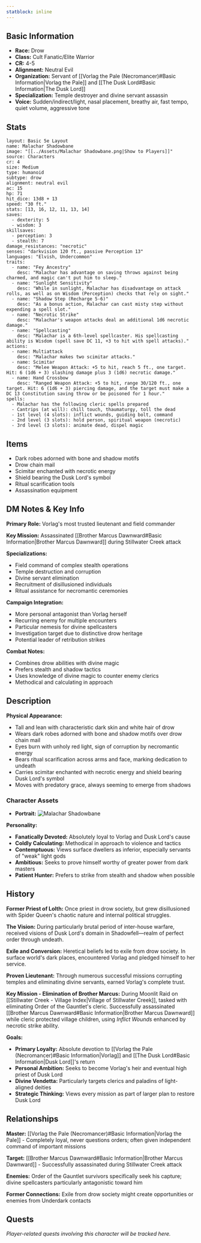 ```yaml
---
statblock: inline
---
```



## Basic Information
- **Race:** Drow
- **Class:** Cult Fanatic/Elite Warrior
- **CR:** 4-5
- **Alignment:** Neutral Evil
- **Organization:** Servant of [[Vorlag the Pale (Necromancer)#Basic Information|Vorlag the Pale]] and [[The Dusk Lord#Basic Information|The Dusk Lord]]
- **Specialization:** Temple destroyer and divine servant assassin
- **Voice:** Sudden/indirect/light, nasal placement, breathy air, fast tempo, quiet volume, aggressive tone


## Stats
```statblock
layout: Basic 5e Layout
name: Malachar Shadowbane
image: "[[../Assets/Malachar Shadowbane.png|Show to Players]]"
source: Characters
cr: 4
size: Medium
type: humanoid
subtype: drow
alignment: neutral evil
ac: 15
hp: 71
hit_dice: 13d8 + 13
speed: "30 ft."
stats: [13, 16, 12, 11, 13, 14]
saves:
  - dexterity: 5
  - wisdom: 3
skillsaves:
  - perception: 3
  - stealth: 7
damage_resistances: "necrotic"
senses: "darkvision 120 ft., passive Perception 13"
languages: "Elvish, Undercommon"
traits:
  - name: "Fey Ancestry"
    desc: "Malachar has advantage on saving throws against being charmed, and magic can't put him to sleep."
  - name: "Sunlight Sensitivity"
    desc: "While in sunlight, Malachar has disadvantage on attack rolls, as well as on Wisdom (Perception) checks that rely on sight."
  - name: "Shadow Step (Recharge 5-6)"
    desc: "As a bonus action, Malachar can cast misty step without expending a spell slot."
  - name: "Necrotic Strike"
    desc: "Malachar's weapon attacks deal an additional 1d6 necrotic damage."
  - name: "Spellcasting"
    desc: "Malachar is a 6th-level spellcaster. His spellcasting ability is Wisdom (spell save DC 11, +3 to hit with spell attacks)."
actions:
  - name: Multiattack
    desc: "Malachar makes two scimitar attacks."
  - name: Scimitar
    desc: "Melee Weapon Attack: +5 to hit, reach 5 ft., one target. Hit: 6 (1d6 + 3) slashing damage plus 3 (1d6) necrotic damage."
  - name: Hand Crossbow
    desc: "Ranged Weapon Attack: +5 to hit, range 30/120 ft., one target. Hit: 6 (1d6 + 3) piercing damage, and the target must make a DC 13 Constitution saving throw or be poisoned for 1 hour."
spells:
  - Malachar has the following cleric spells prepared
  - Cantrips (at will): chill touch, thaumaturgy, toll the dead
  - 1st level (4 slots): inflict wounds, guiding bolt, command
  - 2nd level (3 slots): hold person, spiritual weapon (necrotic)
  - 3rd level (3 slots): animate dead, dispel magic
```

## Items
- Dark robes adorned with bone and shadow motifs
- Drow chain mail
- Scimitar enchanted with necrotic energy
- Shield bearing the Dusk Lord's symbol
- Ritual scarification tools
- Assassination equipment

## DM Notes & Key Info
**Primary Role:** Vorlag's most trusted lieutenant and field commander

**Key Mission:** Assassinated [[Brother Marcus Dawnward#Basic Information|Brother Marcus Dawnward]] during Stillwater Creek attack

**Specializations:**
- Field command of complex stealth operations
- Temple destruction and corruption
- Divine servant elimination
- Recruitment of disillusioned individuals
- Ritual assistance for necromantic ceremonies

**Campaign Integration:**
- More personal antagonist than Vorlag herself
- Recurring enemy for multiple encounters
- Particular nemesis for divine spellcasters
- Investigation target due to distinctive drow heritage
- Potential leader of retribution strikes

**Combat Notes:**
- Combines drow abilities with divine magic
- Prefers stealth and shadow tactics
- Uses knowledge of divine magic to counter enemy clerics
- Methodical and calculating in approach

## Description
**Physical Appearance:**
- Tall and lean with characteristic dark skin and white hair of drow
- Wears dark robes adorned with bone and shadow motifs over drow chain mail
- Eyes burn with unholy red light, sign of corruption by necromantic energy
- Bears ritual scarification across arms and face, marking dedication to undeath
- Carries scimitar enchanted with necrotic energy and shield bearing Dusk Lord's symbol
- Moves with predatory grace, always seeming to emerge from shadows

### Character Assets
- **Portrait:** ![Malachar Shadowbane](../Assets/Malachar%20Shadowbane.png)

**Personality:**
- **Fanatically Devoted:** Absolutely loyal to Vorlag and Dusk Lord's cause
- **Coldly Calculating:** Methodical in approach to violence and tactics
- **Contemptuous:** Views surface dwellers as inferior, especially servants of "weak" light gods
- **Ambitious:** Seeks to prove himself worthy of greater power from dark masters
- **Patient Hunter:** Prefers to strike from stealth and shadow when possible

## History
**Former Priest of Lolth:** Once priest in drow society, but grew disillusioned with Spider Queen's chaotic nature and internal political struggles.

**The Vision:** During particularly brutal period of inter-house warfare, received visions of Dusk Lord's domain in Shadowfell—realm of perfect order through undeath.

**Exile and Conversion:** Heretical beliefs led to exile from drow society. In surface world's dark places, encountered Vorlag and pledged himself to her service.

**Proven Lieutenant:** Through numerous successful missions corrupting temples and eliminating divine servants, earned Vorlag's complete trust.

**Key Mission - Elimination of Brother Marcus:** During Moonlit Raid on [[Stillwater Creek - Village Index|Village of Stillwater Creek]], tasked with eliminating Order of the Gauntlet's cleric. Successfully assassinated [[Brother Marcus Dawnward#Basic Information|Brother Marcus Dawnward]] while cleric protected village children, using *Inflict Wounds* enhanced by necrotic strike ability.

**Goals:**
- **Primary Loyalty:** Absolute devotion to [[Vorlag the Pale (Necromancer)#Basic Information|Vorlag]] and [[The Dusk Lord#Basic Information|Dusk Lord]]'s return
- **Personal Ambition:** Seeks to become Vorlag's heir and eventual high priest of Dusk Lord
- **Divine Vendetta:** Particularly targets clerics and paladins of light-aligned deities
- **Strategic Thinking:** Views every mission as part of larger plan to restore Dusk Lord

## Relationships
**Master:** [[Vorlag the Pale (Necromancer)#Basic Information|Vorlag the Pale]] - Completely loyal, never questions orders; often given independent command of important missions

**Target:** [[Brother Marcus Dawnward#Basic Information|Brother Marcus Dawnward]] - Successfully assassinated during Stillwater Creek attack

**Enemies:** Order of the Gauntlet survivors specifically seek his capture; divine spellcasters particularly antagonistic toward him

**Former Connections:** Exile from drow society might create opportunities or enemies from Underdark contacts

## Quests
*Player-related quests involving this character will be tracked here.*